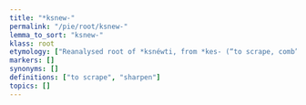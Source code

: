```yaml
---
title: "*ksnew-"
permalink: "/pie/root/ksnew-"
lemma_to_sort: "ksnew-"
klass: root
etymology: ["Reanalysed root of *ksnéwti, from *kes- (“to scrape, comb”) +‎ *-néwti (*néw-present suffix)."]
markers: []
synonyms: []
definitions: ["to scrape", "sharpen"]
topics: []
---
```

